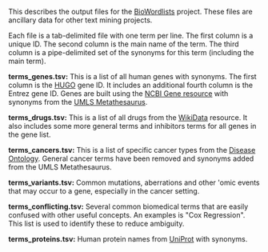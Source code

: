 This describes the output files for the [BioWordlists](https://github.com/jakelever/biowordlists) project. These files are ancillary data for other text mining projects.

Each file is a tab-delimited file with one term per line. The first column is a unique ID. The second column is the main name of the term. The third column is a pipe-delimited set of the synonyms for this term (including the main term).

**terms_genes.tsv:** This is a list of all human genes with synonyms. The first column is the [HUGO](https://www.genenames.org/) gene ID. It includes an additional fourth column is the Entrez gene ID. Genes are built using the [NCBI Gene resource](https://www.ncbi.nlm.nih.gov/gene) with synonyms from the [UMLS Metathesaurus](https://www.nlm.nih.gov/research/umls/licensedcontent/umlsknowledgesources.html).

**terms_drugs.tsv:** This is a list of all drugs from the [WikiData](https://www.wikidata.org) resource. It also includes some more general terms and inhibitors terms for all genes in the gene list.

**terms_cancers.tsv:** This is a list of specific cancer types from the [Disease Ontology](http://disease-ontology.org/). General cancer terms have been removed and synonyms added from the UMLS Metathesaurus.

**terms_variants.tsv:** Common mutations, aberrations and other 'omic events that may occur to a gene, especially in the cancer setting.

**terms_conflicting.tsv:** Several common biomedical terms that are easily confused with other useful concepts. An examples is "Cox Regression". This list is used to identify these to reduce ambiguity.

**terms_proteins.tsv:** Human protein names from [UniProt](https://www.uniprot.org/) with synonyms.
